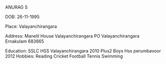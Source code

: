 ANURAG S

DOB: 26-11-1995

Place:  Valayanchirangara

Address: Manelil House
	 Valayanchirangara PO
	 Valayanchirangara
	 Ernakulam 683665

Education:
 	SSLC	HSS Valayanchirangara	2010
	Plus2	Boys Hss perumbavoor	2012
Hobbies:
	Reading
	Cricket
	Football
	Tennis
	Swimming
